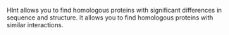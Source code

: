 HInt allows you to find homologous proteins with significant differences in sequence and structure.
It allows you to find homologous proteins with similar interactions.
